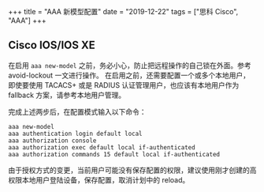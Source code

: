 +++
title = "AAA 新模型配置"
date = "2019-12-22"
tags = ["思科 Cisco", "AAA"]
+++

## Cisco IOS/IOS XE

在启用 `aaa new-model` 之前，务必小心，防止把远程操作的自己锁在外面。参考 avoid-lockout 一文进行操作。
在启用之前，还需要配置一个或多个本地用户，即使要使用 TACACS+ 或是 RADIUS 认证管理用户，也应该有本地用户作为 fallback 方案，请参考本地用户管理。

完成上述两步后，在配置模式输入以下命令：

```console
aaa new-model
aaa authentication login default local
aaa authorization console
aaa authorization exec default local if-authenticated
aaa authorization commands 15 default local if-authenticated
```

由于授权方式的变更，当前用户可能没有保存配置的权限，建议使用刚才创建的高权限本地用户登陆设备，保存配置，取消计划中的 reload。
